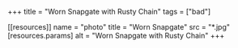 +++
title = "Worn Snapgate with Rusty Chain"
tags = ["bad"]

[[resources]]
    name = "photo"
    title = "Worn Snapgate"
    src = "*.jpg"
    [resources.params]
        alt = "Worn Snapgate with Rusty Chain"
+++